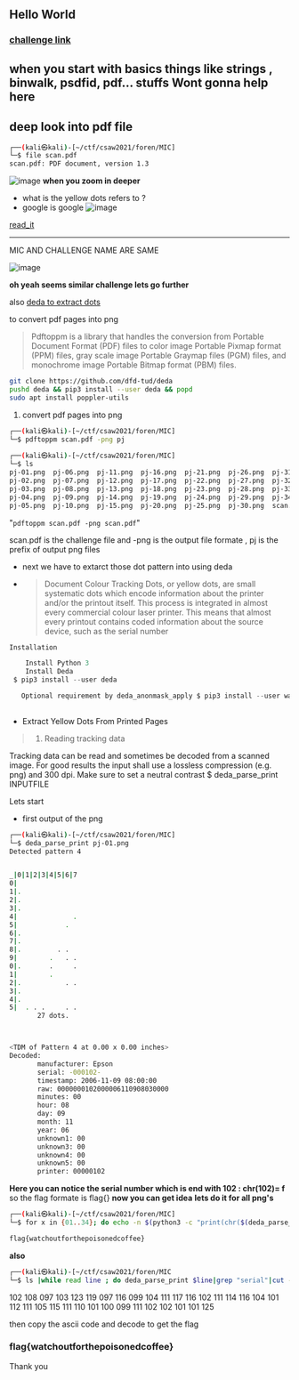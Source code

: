 ## Hello World
### [challenge link](https://github.com/0xcyberpj/My-Writeup/blob/main/csawctf2021/files/scan.pdf)
**when you start with basics things like strings , binwalk, psdfid, pdf... stuffs**
**Wont gonna help here**
-----

## deep look into pdf file 

```bash
┌──(kali㉿kali)-[~/ctf/csaw2021/foren/MIC]
└─$ file scan.pdf        
scan.pdf: PDF document, version 1.3
```

![image](https://user-images.githubusercontent.com/72292872/134703416-ed52cb9d-c817-4636-ae3b-42c0dc738bb1.png)
**when you zoom in deeper**
- what is the yellow dots refers to ? 
- google is google
![image](https://user-images.githubusercontent.com/72292872/134704157-4bcc5050-f063-4100-8446-f2940dc18698.png)

[read_it](https://en.wikipedia.org/wiki/Machine_Identification_Code)

----
MIC AND CHALLENGE NAME ARE SAME 

![image](https://user-images.githubusercontent.com/72292872/134705421-8c2bc6b1-e99c-47b4-8796-e44777044eb8.png)

**oh yeah seems similar challenge lets go further**

also [deda to extract dots](https://github.com/dfd-tud/deda/blob/master/README.md)

to convert pdf pages into png 

> Pdftoppm is a library that handles the conversion from Portable Document Format (PDF) files to color image Portable Pixmap format (PPM) files, gray scale image Portable Graymap files (PGM) files, and monochrome image Portable Bitmap format (PBM) files.


```bash
git clone https://github.com/dfd-tud/deda
pushd deda && pip3 install --user deda && popd
sudo apt install poppler-utils
```


1. convert pdf pages into png


 ```bash
 ┌──(kali㉿kali)-[~/ctf/csaw2021/foren/MIC]
└─$ pdftoppm scan.pdf -png pj
                                                                                         
┌──(kali㉿kali)-[~/ctf/csaw2021/foren/MIC]
└─$ ls
pj-01.png  pj-06.png  pj-11.png  pj-16.png  pj-21.png  pj-26.png  pj-31.png
pj-02.png  pj-07.png  pj-12.png  pj-17.png  pj-22.png  pj-27.png  pj-32.png
pj-03.png  pj-08.png  pj-13.png  pj-18.png  pj-23.png  pj-28.png  pj-33.png
pj-04.png  pj-09.png  pj-14.png  pj-19.png  pj-24.png  pj-29.png  pj-34.png
pj-05.png  pj-10.png  pj-15.png  pj-20.png  pj-25.png  pj-30.png  scan.pdf
```




"`pdftoppm scan.pdf -png scan.pdf`"


scan.pdf is the challenge file and -png is the output file formate , pj is  the prefix of output png files

- next we have to extarct those dot pattern into using deda
- > Document Colour Tracking Dots, or yellow dots, are small systematic dots which encode information about the printer and/or the printout itself. This process is integrated in almost every commercial colour laser printer. This means that almost every printout contains coded information about the source device, such as the serial number

```python
Installation

    Install Python 3
    Install Deda
 $ pip3 install --user deda

   Optional requirement by deda_anonmask_apply $ pip3 install --user wand   
    
```

- Extract Yellow Dots From Printed Pages

> 1. Reading tracking data

Tracking data can be read and sometimes be decoded from a scanned image. For good results the input shall use a lossless compression (e.g. png) and 300 dpi. Make sure to set a neutral contrast $ deda_parse_print INPUTFILE


Lets start 
- first output of the png
 ```bash
┌──(kali㉿kali)-[~/ctf/csaw2021/foren/MIC]
└─$ deda_parse_print pj-01.png 
Detected pattern 4


_|0|1|2|3|4|5|6|7
0|                
1|.               
2|.               
3|.               
4|              . 
5|            .   
6|.               
7|.               
8|.         . .   
9|        .   . . 
0|.       .     . 
1|        .       
2|.           . . 
3|.               
4|.               
5|  . . .     . . 
        27 dots.



<TDM of Pattern 4 at 0.00 x 0.00 inches>
Decoded:
        manufacturer: Epson
        serial: -000102-
        timestamp: 2006-11-09 08:00:00
        raw: 0000000102000006110908030000
        minutes: 00
        hour: 08
        day: 09
        month: 11
        year: 06
        unknown1: 00
        unknown3: 00
        unknown4: 00
        unknown5: 00
        printer: 00000102
```
**Here you can notice the serial number which is end with 102 : chr(102)= f**
so the flag formate is flag{}
**now you can get idea**
**lets do it for all png's**

```bash
┌──(kali㉿kali)-[~/ctf/csaw2021/foren/MIC]
└─$ for x in {01..34}; do echo -n $(python3 -c "print(chr($(deda_parse_print pj-$x.png | grep serial | cut -d '-' -f2 | sed 's/^0*//')))"); done

flag{watchoutforthepoisonedcoffee}     
``` 
**also**

```bash
┌──(kali㉿kali)-[~/ctf/csaw2021/foren/MIC
└─$ ls |while read line ; do deda_parse_print $line|grep "serial"|cut -d ":" -f2|cut -d "-" -f2|sed 's/000//g';done 
```
102
108
097
103
123
119
097
116
099
104
111
117
116
102
111
114
116
104
101
112
111
105
115
111
110
101
100
099
111
102
102
101
101
125

then copy the ascii code and decode to get the flag
### flag{watchoutforthepoisonedcoffee}

Thank you 

